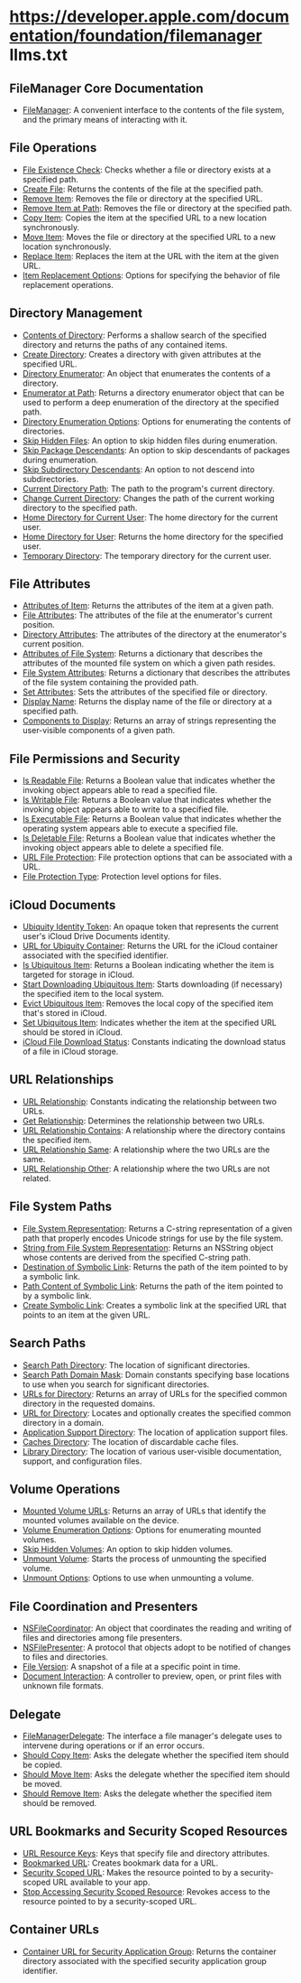 # https://developer.apple.com/documentation/foundation/filemanager llms.txt

## FileManager Core Documentation

- [FileManager](https://developer.apple.com/documentation/foundation/filemanager): A convenient interface to the contents of the file system, and the primary means of interacting with it.

## File Operations

- [File Existence Check](https://developer.apple.com/documentation/foundation/filemanager/fileexists(atpath:)): Checks whether a file or directory exists at a specified path.
- [Create File](https://developer.apple.com/documentation/foundation/filemanager/contents(atpath:)): Returns the contents of the file at the specified path.
- [Remove Item](https://developer.apple.com/documentation/foundation/filemanager/removeitem(at:)): Removes the file or directory at the specified URL.
- [Remove Item at Path](https://developer.apple.com/documentation/foundation/filemanager/removeitem(atpath:)): Removes the file or directory at the specified path.
- [Copy Item](https://developer.apple.com/documentation/foundation/filemanager/copyitem(at:to:)): Copies the item at the specified URL to a new location synchronously.
- [Move Item](https://developer.apple.com/documentation/foundation/filemanager/moveitem(at:to:)): Moves the file or directory at the specified URL to a new location synchronously.
- [Replace Item](https://developer.apple.com/documentation/foundation/filemanager/replaceitem(at:withitemfrom:backupitemname:options:resultingitemurl:)): Replaces the item at the URL with the item at the given URL.
- [Item Replacement Options](https://developer.apple.com/documentation/foundation/filemanager/itemreplacementoptions): Options for specifying the behavior of file replacement operations.

## Directory Management

- [Contents of Directory](https://developer.apple.com/documentation/foundation/filemanager/contentsofdirectory(atpath:)): Performs a shallow search of the specified directory and returns the paths of any contained items.
- [Create Directory](https://developer.apple.com/documentation/foundation/filemanager/createdirectory(at:withintermediatedirectories:attributes:)): Creates a directory with given attributes at the specified URL.
- [Directory Enumerator](https://developer.apple.com/documentation/foundation/filemanager/directoryenumerator): An object that enumerates the contents of a directory.
- [Enumerator at Path](https://developer.apple.com/documentation/foundation/filemanager/enumerator(atpath:)): Returns a directory enumerator object that can be used to perform a deep enumeration of the directory at the specified path.
- [Directory Enumeration Options](https://developer.apple.com/documentation/foundation/filemanager/directoryenumerationoptions): Options for enumerating the contents of directories.
- [Skip Hidden Files](https://developer.apple.com/documentation/foundation/filemanager/directoryenumerationoptions/skipshiddenfiles): An option to skip hidden files during enumeration.
- [Skip Package Descendants](https://developer.apple.com/documentation/foundation/filemanager/directoryenumerationoptions/skipspackagedescendants): An option to skip descendants of packages during enumeration.
- [Skip Subdirectory Descendants](https://developer.apple.com/documentation/foundation/filemanager/directoryenumerationoptions/skipssubdirectorydescendants): An option to not descend into subdirectories.
- [Current Directory Path](https://developer.apple.com/documentation/foundation/filemanager/currentdirectorypath): The path to the program's current directory.
- [Change Current Directory](https://developer.apple.com/documentation/foundation/filemanager/changecurrentdirectorypath(_:)): Changes the path of the current working directory to the specified path.
- [Home Directory for Current User](https://developer.apple.com/documentation/foundation/filemanager/homedirectoryforcurrentuser): The home directory for the current user.
- [Home Directory for User](https://developer.apple.com/documentation/foundation/filemanager/homedirectory(foruser:)): Returns the home directory for the specified user.
- [Temporary Directory](https://developer.apple.com/documentation/foundation/filemanager/temporarydirectory): The temporary directory for the current user.

## File Attributes

- [Attributes of Item](https://developer.apple.com/documentation/foundation/filemanager/attributesofitem(atpath:)): Returns the attributes of the item at a given path.
- [File Attributes](https://developer.apple.com/documentation/foundation/filemanager/directoryenumerator/fileattributes): The attributes of the file at the enumerator's current position.
- [Directory Attributes](https://developer.apple.com/documentation/foundation/filemanager/directoryenumerator/directoryattributes): The attributes of the directory at the enumerator's current position.
- [Attributes of File System](https://developer.apple.com/documentation/foundation/filemanager/attributesoffilesystem(forpath:)): Returns a dictionary that describes the attributes of the mounted file system on which a given path resides.
- [File System Attributes](https://developer.apple.com/documentation/foundation/filemanager/filesystemattributes(atpath:)): Returns a dictionary that describes the attributes of the file system containing the provided path.
- [Set Attributes](https://developer.apple.com/documentation/foundation/filemanager/setattributes(_:ofitem:)): Sets the attributes of the specified file or directory.
- [Display Name](https://developer.apple.com/documentation/foundation/filemanager/displayname(atpath:)): Returns the display name of the file or directory at a specified path.
- [Components to Display](https://developer.apple.com/documentation/foundation/filemanager/componentstodisplay(forpath:)): Returns an array of strings representing the user-visible components of a given path.

## File Permissions and Security

- [Is Readable File](https://developer.apple.com/documentation/foundation/filemanager/isreadablefile(atpath:)): Returns a Boolean value that indicates whether the invoking object appears able to read a specified file.
- [Is Writable File](https://developer.apple.com/documentation/foundation/filemanager/iswritablefile(atpath:)): Returns a Boolean value that indicates whether the invoking object appears able to write to a specified file.
- [Is Executable File](https://developer.apple.com/documentation/foundation/filemanager/isexecutablefile(atpath:)): Returns a Boolean value that indicates whether the operating system appears able to execute a specified file.
- [Is Deletable File](https://developer.apple.com/documentation/foundation/filemanager/isdeletablefile(atpath:)): Returns a Boolean value that indicates whether the invoking object appears able to delete a specified file.
- [URL File Protection](https://developer.apple.com/documentation/foundation/urlfileprotection): File protection options that can be associated with a URL.
- [File Protection Type](https://developer.apple.com/documentation/foundation/fileprotectiontype): Protection level options for files.

## iCloud Documents

- [Ubiquity Identity Token](https://developer.apple.com/documentation/foundation/filemanager/ubiquityidentitytoken): An opaque token that represents the current user's iCloud Drive Documents identity.
- [URL for Ubiquity Container](https://developer.apple.com/documentation/foundation/filemanager/url(forubiquitycontaineridentifier:)): Returns the URL for the iCloud container associated with the specified identifier.
- [Is Ubiquitous Item](https://developer.apple.com/documentation/foundation/filemanager/isubiquitousitem(at:)): Returns a Boolean indicating whether the item is targeted for storage in iCloud.
- [Start Downloading Ubiquitous Item](https://developer.apple.com/documentation/foundation/filemanager/startdownloadingubiquitousitem(at:)): Starts downloading (if necessary) the specified item to the local system.
- [Evict Ubiquitous Item](https://developer.apple.com/documentation/foundation/filemanager/evictubiquitousitem(at:)): Removes the local copy of the specified item that's stored in iCloud.
- [Set Ubiquitous Item](https://developer.apple.com/documentation/foundation/filemanager/setubiquitous(_:itemat:destinationurl:)): Indicates whether the item at the specified URL should be stored in iCloud.
- [iCloud File Download Status](https://developer.apple.com/documentation/foundation/urlubiquitousitemdownloadingstatus): Constants indicating the download status of a file in iCloud storage.

## URL Relationships

- [URL Relationship](https://developer.apple.com/documentation/foundation/filemanager/urlrelationship): Constants indicating the relationship between two URLs.
- [Get Relationship](https://developer.apple.com/documentation/foundation/filemanager/getrelationship(_:of:in:relativeto:)): Determines the relationship between two URLs.
- [URL Relationship Contains](https://developer.apple.com/documentation/foundation/filemanager/urlrelationship/contains): A relationship where the directory contains the specified item.
- [URL Relationship Same](https://developer.apple.com/documentation/foundation/filemanager/urlrelationship/same): A relationship where the two URLs are the same.
- [URL Relationship Other](https://developer.apple.com/documentation/foundation/filemanager/urlrelationship/other): A relationship where the two URLs are not related.

## File System Paths

- [File System Representation](https://developer.apple.com/documentation/foundation/filemanager/filesystemrepresentation(withpath:)): Returns a C-string representation of a given path that properly encodes Unicode strings for use by the file system.
- [String from File System Representation](https://developer.apple.com/documentation/foundation/filemanager/string(fromfilesystemrepresentation:length:)): Returns an NSString object whose contents are derived from the specified C-string path.
- [Destination of Symbolic Link](https://developer.apple.com/documentation/foundation/filemanager/destinationofsymboliclink(atpath:)): Returns the path of the item pointed to by a symbolic link.
- [Path Content of Symbolic Link](https://developer.apple.com/documentation/foundation/filemanager/pathcontentofsymboliclink(atpath:)): Returns the path of the item pointed to by a symbolic link.
- [Create Symbolic Link](https://developer.apple.com/documentation/foundation/filemanager/createsymboliclink(at:pointing:)): Creates a symbolic link at the specified URL that points to an item at the given URL.

## Search Paths

- [Search Path Directory](https://developer.apple.com/documentation/foundation/filemanager/searchpathdirectory): The location of significant directories.
- [Search Path Domain Mask](https://developer.apple.com/documentation/foundation/filemanager/searchpathdomainmask): Domain constants specifying base locations to use when you search for significant directories.
- [URLs for Directory](https://developer.apple.com/documentation/foundation/filemanager/urls(for:in:)): Returns an array of URLs for the specified common directory in the requested domains.
- [URL for Directory](https://developer.apple.com/documentation/foundation/filemanager/url(for:in:appropriatefor:create:)): Locates and optionally creates the specified common directory in a domain.
- [Application Support Directory](https://developer.apple.com/documentation/foundation/filemanager/searchpathdirectory/applicationsupportdirectory): The location of application support files.
- [Caches Directory](https://developer.apple.com/documentation/foundation/filemanager/searchpathdirectory/cachesdirectory): The location of discardable cache files.
- [Library Directory](https://developer.apple.com/documentation/foundation/filemanager/searchpathdirectory/librarydirectory): The location of various user-visible documentation, support, and configuration files.

## Volume Operations

- [Mounted Volume URLs](https://developer.apple.com/documentation/foundation/filemanager/mountedvolumeurls(includingresourcesvaluesforkeys:options:)): Returns an array of URLs that identify the mounted volumes available on the device.
- [Volume Enumeration Options](https://developer.apple.com/documentation/foundation/filemanager/volumeenumerationoptions): Options for enumerating mounted volumes.
- [Skip Hidden Volumes](https://developer.apple.com/documentation/foundation/filemanager/volumeenumerationoptions/skiphiddenvolumes): An option to skip hidden volumes.
- [Unmount Volume](https://developer.apple.com/documentation/foundation/filemanager/unmountvolume(at:options:)): Starts the process of unmounting the specified volume.
- [Unmount Options](https://developer.apple.com/documentation/foundation/filemanager/unmountoptions): Options to use when unmounting a volume.

## File Coordination and Presenters

- [NSFileCoordinator](https://developer.apple.com/documentation/foundation/nsfilecoordinator): An object that coordinates the reading and writing of files and directories among file presenters.
- [NSFilePresenter](https://developer.apple.com/documentation/foundation/nsfilepresenter): A protocol that objects adopt to be notified of changes to files and directories.
- [File Version](https://developer.apple.com/documentation/foundation/nsfileversion): A snapshot of a file at a specific point in time.
- [Document Interaction](https://developer.apple.com/documentation/uikit/uidocumentinteractioncontroller): A controller to preview, open, or print files with unknown file formats.

## Delegate

- [FileManagerDelegate](https://developer.apple.com/documentation/foundation/filemanagerdelegate): The interface a file manager's delegate uses to intervene during operations or if an error occurs.
- [Should Copy Item](https://developer.apple.com/documentation/foundation/filemanagerdelegate/shouldcopyitem(at:to:)): Asks the delegate whether the specified item should be copied.
- [Should Move Item](https://developer.apple.com/documentation/foundation/filemanagerdelegate/shouldmoveitem(at:to:)): Asks the delegate whether the specified item should be moved.
- [Should Remove Item](https://developer.apple.com/documentation/foundation/filemanagerdelegate/shouldremoveitem(at:)): Asks the delegate whether the specified item should be removed.

## URL Bookmarks and Security Scoped Resources

- [URL Resource Keys](https://developer.apple.com/documentation/foundation/urlresourcekey): Keys that specify file and directory attributes.
- [Bookmarked URL](https://developer.apple.com/documentation/foundation/url/bookmarkdata): Creates bookmark data for a URL.
- [Security Scoped URL](https://developer.apple.com/documentation/foundation/url/startaccessingsecurityscopedresource()): Makes the resource pointed to by a security-scoped URL available to your app.
- [Stop Accessing Security Scoped Resource](https://developer.apple.com/documentation/foundation/url/stopaccessingsecurityscopedresource()): Revokes access to the resource pointed to by a security-scoped URL.

## Container URLs

- [Container URL for Security Application Group](https://developer.apple.com/documentation/foundation/filemanager/containerurl(forsecurityapplicationgroupidentifier:)): Returns the container directory associated with the specified security application group identifier.